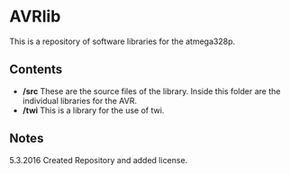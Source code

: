 # AVRlib
This is a repository of software libraries for the atmega328p.

## Contents
 * __/src__ These are the source files of the library. Inside this folder are the individual libraries for the AVR.
  * __/twi__ This is a library for the use of twi.

## Notes
5.3.2016
Created Repository and added license.

